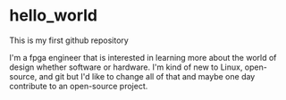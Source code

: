 # hello_world
This is my first github repository

I'm a fpga engineer that is interested in learning more about the world of design whether software or hardware. I'm kind of new to Linux, open-source, and git but I'd like to change all of that and maybe one day contribute to an open-source project.

